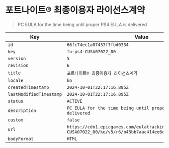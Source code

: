 # 포트나이트® 최종이용자 라이선스계약

> PC EULA for the time being until proper PS4 EULA is delivered

| Key | Value |
| --- | ----- |
| `id` | `66fc74ec1a07433f7fbd0334` |
| `key` | `fn-ps4-CUSA07022_00` |
| `version` | `5` |
| `revision` | `6` |
| `title` | `포트나이트® 최종이용자 라이선스계약` |
| `locale` | `ko` |
| `createdTimestamp` | `2024-10-01T22:17:16.895Z` |
| `lastModifiedTimestamp` | `2024-10-01T22:17:16.895Z` |
| `status` | `ACTIVE` |
| `description` | `PC EULA for the time being until proper PS4 EULA is delivered` |
| `custom` | `false` |
| `url` | `https://cdn1.epicgames.com/eulatracking-download/fn-ps4-CUSA07022_00/ko/v5/r6/b45bb7aac414ee6d726207c555cb15f3.pdf` |
| `bodyFormat` | `HTML` |
